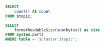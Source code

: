 ```sql records_count
SELECT
    count() AS count
FROM $topic;
```

```sql table_size
SELECT
    formatReadableSize(sum(bytes)) as size
FROM system.parts
WHERE table = '$cluster.$topic';
```


<Flex>
    <Statistic
        data={records_count}
        title='Total records count'
        value=count
    >
    </Statistic>
    <Statistic
        data={table_size}
        title='Table size'
        value=size
    >
    </Statistic>
</Flex>